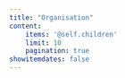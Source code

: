 ```yaml
---
title: "Organisation"
content:
    items: '@self.children'
    limit: 10
    pagination: true
showitemdates: false
---
```


